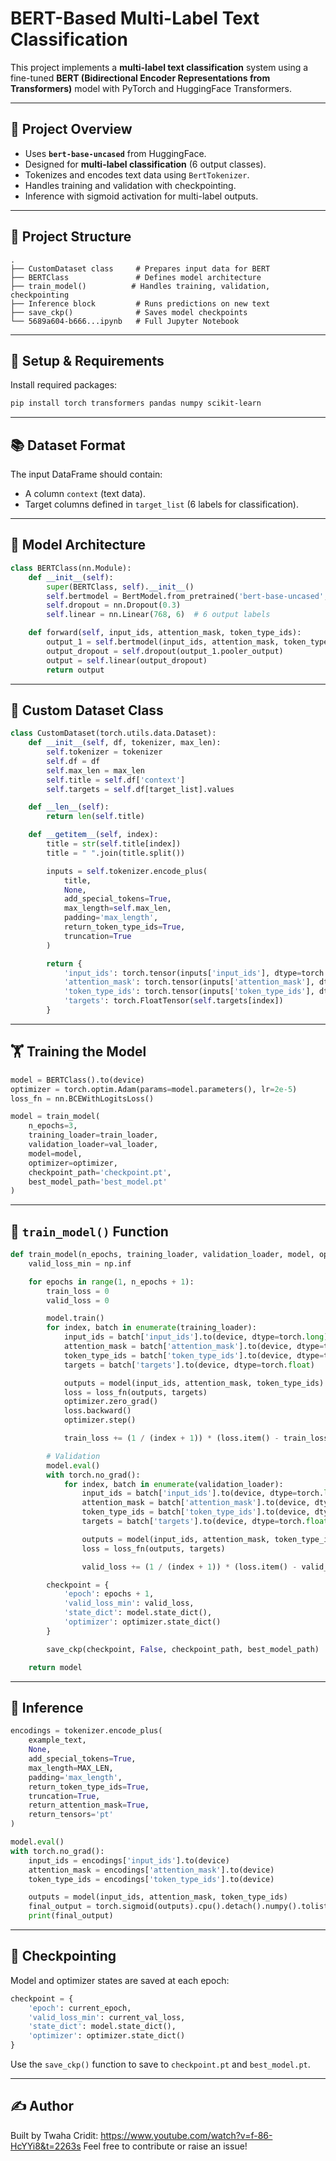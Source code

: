 
#  BERT-Based Multi-Label Text Classification

This project implements a **multi-label text classification** system using a fine-tuned **BERT (Bidirectional Encoder Representations from Transformers)** model with PyTorch and HuggingFace Transformers.

---

## 📌 Project Overview

- Uses **`bert-base-uncased`** from HuggingFace.
- Designed for **multi-label classification** (6 output classes).
- Tokenizes and encodes text data using `BertTokenizer`.
- Handles training and validation with checkpointing.
- Inference with sigmoid activation for multi-label outputs.

---

## 📁 Project Structure

```
.
├── CustomDataset class     # Prepares input data for BERT
├── BERTClass               # Defines model architecture
├── train_model()          # Handles training, validation, checkpointing
├── Inference block         # Runs predictions on new text
├── save_ckp()              # Saves model checkpoints
└── 5689a604-b666...ipynb   # Full Jupyter Notebook
```

---

## 🔧 Setup & Requirements

Install required packages:

```bash
pip install torch transformers pandas numpy scikit-learn
```

---

## 📚 Dataset Format

The input DataFrame should contain:

- A column `context` (text data).
- Target columns defined in `target_list` (6 labels for classification).

---

## 🧱 Model Architecture

```python
class BERTClass(nn.Module):
    def __init__(self):
        super(BERTClass, self).__init__()
        self.bertmodel = BertModel.from_pretrained('bert-base-uncased', return_dict=True)
        self.dropout = nn.Dropout(0.3)
        self.linear = nn.Linear(768, 6)  # 6 output labels

    def forward(self, input_ids, attention_mask, token_type_ids):
        output_1 = self.bertmodel(input_ids, attention_mask, token_type_ids)
        output_dropout = self.dropout(output_1.pooler_output)
        output = self.linear(output_dropout)
        return output
```

---

## 🧪 Custom Dataset Class

```python
class CustomDataset(torch.utils.data.Dataset):
    def __init__(self, df, tokenizer, max_len):
        self.tokenizer = tokenizer
        self.df = df
        self.max_len = max_len
        self.title = self.df['context']
        self.targets = self.df[target_list].values

    def __len__(self):
        return len(self.title)

    def __getitem__(self, index):
        title = str(self.title[index])
        title = " ".join(title.split())

        inputs = self.tokenizer.encode_plus(
            title,
            None,
            add_special_tokens=True,
            max_length=self.max_len,
            padding='max_length',
            return_token_type_ids=True,
            truncation=True
        )

        return {
            'input_ids': torch.tensor(inputs['input_ids'], dtype=torch.long),
            'attention_mask': torch.tensor(inputs['attention_mask'], dtype=torch.long),
            'token_type_ids': torch.tensor(inputs['token_type_ids'], dtype=torch.long),
            'targets': torch.FloatTensor(self.targets[index])
        }
```

---

## 🏋️ Training the Model

```python
model = BERTClass().to(device)
optimizer = torch.optim.Adam(params=model.parameters(), lr=2e-5)
loss_fn = nn.BCEWithLogitsLoss()

model = train_model(
    n_epochs=3,
    training_loader=train_loader,
    validation_loader=val_loader,
    model=model,
    optimizer=optimizer,
    checkpoint_path='checkpoint.pt',
    best_model_path='best_model.pt'
)
```

---

## 🧠 `train_model()` Function

```python
def train_model(n_epochs, training_loader, validation_loader, model, optimizer, checkpoint_path, best_model_path):
    valid_loss_min = np.inf

    for epochs in range(1, n_epochs + 1):
        train_loss = 0
        valid_loss = 0

        model.train()
        for index, batch in enumerate(training_loader):
            input_ids = batch['input_ids'].to(device, dtype=torch.long)
            attention_mask = batch['attention_mask'].to(device, dtype=torch.long)
            token_type_ids = batch['token_type_ids'].to(device, dtype=torch.long)
            targets = batch['targets'].to(device, dtype=torch.float)

            outputs = model(input_ids, attention_mask, token_type_ids)
            loss = loss_fn(outputs, targets)
            optimizer.zero_grad()
            loss.backward()
            optimizer.step()

            train_loss += (1 / (index + 1)) * (loss.item() - train_loss)

        # Validation
        model.eval()
        with torch.no_grad():
            for index, batch in enumerate(validation_loader):
                input_ids = batch['input_ids'].to(device, dtype=torch.long)
                attention_mask = batch['attention_mask'].to(device, dtype=torch.long)
                token_type_ids = batch['token_type_ids'].to(device, dtype=torch.long)
                targets = batch['targets'].to(device, dtype=torch.float)

                outputs = model(input_ids, attention_mask, token_type_ids)
                loss = loss_fn(outputs, targets)

                valid_loss += (1 / (index + 1)) * (loss.item() - valid_loss)

        checkpoint = {
            'epoch': epochs + 1,
            'valid_loss_min': valid_loss,
            'state_dict': model.state_dict(),
            'optimizer': optimizer.state_dict()
        }

        save_ckp(checkpoint, False, checkpoint_path, best_model_path)

    return model
```

---

## 🧪 Inference

```python
encodings = tokenizer.encode_plus(
    example_text,
    None,
    add_special_tokens=True,
    max_length=MAX_LEN,
    padding='max_length',
    return_token_type_ids=True,
    truncation=True,
    return_attention_mask=True,
    return_tensors='pt'
)

model.eval()
with torch.no_grad():
    input_ids = encodings['input_ids'].to(device)
    attention_mask = encodings['attention_mask'].to(device)
    token_type_ids = encodings['token_type_ids'].to(device)

    outputs = model(input_ids, attention_mask, token_type_ids)
    final_output = torch.sigmoid(outputs).cpu().detach().numpy().tolist()
    print(final_output)
```

---

## 💾 Checkpointing

Model and optimizer states are saved at each epoch:

```python
checkpoint = {
    'epoch': current_epoch,
    'valid_loss_min': current_val_loss,
    'state_dict': model.state_dict(),
    'optimizer': optimizer.state_dict()
}
```

Use the `save_ckp()` function to save to `checkpoint.pt` and `best_model.pt`.

---

## ✍️ Author

Built by Twaha 
Cridit: https://www.youtube.com/watch?v=f-86-HcYYi8&t=2263s 
Feel free to contribute or raise an issue!
